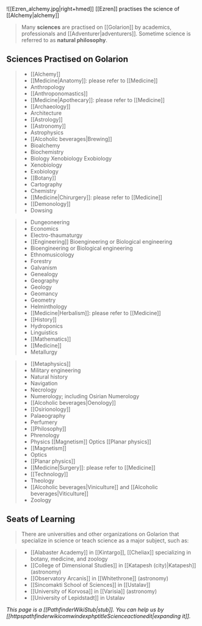 ![[Ezren_alchemy.jpg|right+hmed]] 
 [[Ezren]] practises the science of [[Alchemy|alchemy]]
> Many **sciences** are practised on [[Golarion]] by academics, professionals and [[Adventurer|adventurers]]. Sometime science is referred to as **natural philosophy**.


## Sciences Practised on Golarion















> - [[Alchemy]]
> - [[Medicine|Anatomy]]: please refer to [[Medicine]]
> - Anthropology
> - [[Anthroponomastics]]
> - [[Medicine|Apothecary]]: please refer to [[Medicine]]
> - [[Archaeology]]
> - Architecture
> - [[Astrology]]
> - [[Astronomy]]
> - Astrophysics
> - [[Alcoholic beverages|Brewing]]
> - Bioalchemy
> - Biochemistry
> - Biology
Xenobiology
Exobiology
> - Xenobiology
> - Exobiology
> - [[Botany]]
> - Cartography
> - Chemistry
> - [[Medicine|Chirurgery]]: please refer to [[Medicine]]
> - [[Demonology]]
> - Dowsing


> - Dungeoneering
> - Economics
> - Electro-thaumaturgy
> - [[Engineering]]
Bioengineering or Biological engineering
> - Bioengineering or Biological engineering
> - Ethnomusicology
> - Forestry
> - Galvanism
> - Genealogy
> - Geography
> - Geology
> - Geomancy
> - Geometry
> - Helminthology
> - [[Medicine|Herbalism]]: please refer to [[Medicine]]
> - [[History]]
> - Hydroponics
> - Linguistics
> - [[Mathematics]]
> - [[Medicine]]
> - Metallurgy


> - [[Metaphysics]]
> - Military engineering
> - Natural history
> - Navigation
> - Necrology
> - Numerology; including Osirian Numerology
> - [[Alcoholic beverages|Oenology]]
> - [[Osirionology]]
> - Palaeography
> - Perfumery
> - [[Philosophy]]
> - Phrenology
> - Physics
[[Magnetism]]
Optics
[[Planar physics]]
> - [[Magnetism]]
> - Optics
> - [[Planar physics]]
> - [[Medicine|Surgery]]: please refer to [[Medicine]]
> - [[Technology]]
> - Theology
> - [[Alcoholic beverages|Viniculture]] and [[Alcoholic beverages|Viticulture]]
> - Zoology






## Seats of Learning

> There are universities and other organizations on Golarion that specialize in science or teach science as a major subject, such as:

> - [[Alabaster Academy]] in [[Kintargo]], [[Cheliax]] specializing in botany, medicine, and zoology
> - [[College of Dimensional Studies]] in [[Katapesh (city)|Katapesh]] (astronomy)
> - [[Observatory Arcanis]] in [[Whitethrone]] (astronomy)
> - [[Sincomakti School of Sciences]] in [[Ustalav]]
> - [[University of Korvosa]] in [[Varisia]] (astronomy)
> - [[University of Lepidstadt]] in Ustalav


*This page is a [[PathfinderWikiStub|stub]]. You can help us by [[httpspathfinderwikicomwindexphptitleScienceactionedit|expanding it]].*







